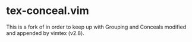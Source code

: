 # tex-conceal.vim
This is a fork of  in order to keep up with Grouping and Conceals modified and appended by vimtex (v2.8). 
